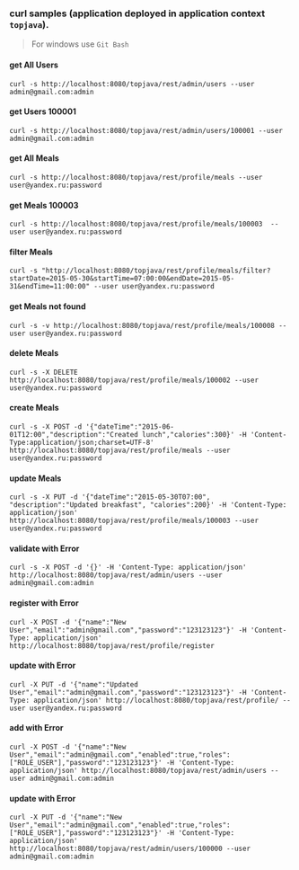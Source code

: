 ### curl samples (application deployed in application context `topjava`).
> For windows use `Git Bash`

#### get All Users
`curl -s http://localhost:8080/topjava/rest/admin/users --user admin@gmail.com:admin`

#### get Users 100001
`curl -s http://localhost:8080/topjava/rest/admin/users/100001 --user admin@gmail.com:admin`

#### get All Meals
`curl -s http://localhost:8080/topjava/rest/profile/meals --user user@yandex.ru:password`

#### get Meals 100003
`curl -s http://localhost:8080/topjava/rest/profile/meals/100003  --user user@yandex.ru:password`

#### filter Meals
`curl -s "http://localhost:8080/topjava/rest/profile/meals/filter?startDate=2015-05-30&startTime=07:00:00&endDate=2015-05-31&endTime=11:00:00" --user user@yandex.ru:password`

#### get Meals not found
`curl -s -v http://localhost:8080/topjava/rest/profile/meals/100008 --user user@yandex.ru:password`

#### delete Meals
`curl -s -X DELETE http://localhost:8080/topjava/rest/profile/meals/100002 --user user@yandex.ru:password`

#### create Meals
`curl -s -X POST -d '{"dateTime":"2015-06-01T12:00","description":"Created lunch","calories":300}' -H 'Content-Type:application/json;charset=UTF-8' http://localhost:8080/topjava/rest/profile/meals --user user@yandex.ru:password`

#### update Meals
`curl -s -X PUT -d '{"dateTime":"2015-05-30T07:00", "description":"Updated breakfast", "calories":200}' -H 'Content-Type: application/json' http://localhost:8080/topjava/rest/profile/meals/100003 --user user@yandex.ru:password`

#### validate with Error
`curl -s -X POST -d '{}' -H 'Content-Type: application/json' http://localhost:8080/topjava/rest/admin/users --user admin@gmail.com:admin`

#### register with Error
`curl -X POST -d '{"name":"New User","email":"admin@gmail.com","password":"123123123"}' -H 'Content-Type: application/json' http://localhost:8080/topjava/rest/profile/register`

#### update with Error
`curl -X PUT -d '{"name":"Updated User","email":"admin@gmail.com","password":"123123123"}' -H 'Content-Type: application/json' http://localhost:8080/topjava/rest/profile/ --user user@yandex.ru:password`

#### add with Error
`curl -X POST -d '{"name":"New User","email":"admin@gmail.com","enabled":true,"roles":["ROLE_USER"],"password":"123123123"}' -H 'Content-Type: application/json' http://localhost:8080/topjava/rest/admin/users --user admin@gmail.com:admin`

#### update with Error
`curl -X PUT -d '{"name":"New User","email":"admin@gmail.com","enabled":true,"roles":["ROLE_USER"],"password":"123123123"}' -H 'Content-Type: application/json' http://localhost:8080/topjava/rest/admin/users/100000 --user admin@gmail.com:admin`
